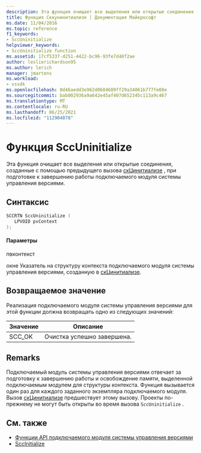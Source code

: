 ```yaml
---
description: Эта функция очищает все выделения или открытые соединения, созданные с помощью предыдущего вызова СкЦинитиализе, при подготовке к завершению работы подключаемого модуля системы управления версиями.
title: Функция Сккунинитиализе | Документация Майкрософт
ms.date: 11/04/2016
ms.topic: reference
f1_keywords:
- SccUninitialize
helpviewer_keywords:
- SccUninitialize function
ms.assetid: 17cf5337-d251-4422-bc96-93fe7d48f2ae
author: leslierichardson95
ms.author: lerich
manager: jmartens
ms.workload:
- vssdk
ms.openlocfilehash: 0d46aedd3e962d0684689ff29a34061b777fe08e
ms.sourcegitcommit: bab002936a9a642e45af407d652345c113a9c467
ms.translationtype: MT
ms.contentlocale: ru-RU
ms.lasthandoff: 06/25/2021
ms.locfileid: "112904078"
---
```

# <a name="sccuninitialize-function"></a>Функция SccUninitialize
Эта функция очищает все выделения или открытые соединения, созданные с помощью предыдущего вызова [скЦинитиализе](../extensibility/sccinitialize-function.md) , при подготовке к завершению работы подключаемого модуля системы управления версиями.

## <a name="syntax"></a>Синтаксис

```cpp
SCCRTN SccUninitialize (
   LPVOID pvContext
);
```

#### <a name="parameters"></a>Параметры
 пвконтекст

окне Указатель на структуру контекста подключаемого модуля системы управления версиями, созданную в [скЦинитиализе](../extensibility/sccinitialize-function.md).

## <a name="return-value"></a>Возвращаемое значение
 Реализация подключаемого модуля системы управления версиями для этой функции должна возвращать одно из следующих значений:

|Значение|Описание|
|-----------|-----------------|
|SCC_OK|Очистка успешно завершена.|

## <a name="remarks"></a>Remarks
 Подключаемый модуль системы управления версиями отвечает за подготовку к завершению работы и освобождение памяти, выделенной подключаемым модулем для структуры контекста. Функция вызывается один раз для каждого заданного экземпляра подключаемого модуля. Вызов [скЦинитиализе](../extensibility/sccinitialize-function.md) предшествует этому вызову. Проекты по-прежнему не могут быть открыты во время вызова `SccUninitialize` .

## <a name="see-also"></a>См. также
- [Функции API подключаемого модуля системы управления версиями](../extensibility/source-control-plug-in-api-functions.md)
- [SccInitialize](../extensibility/sccinitialize-function.md)
